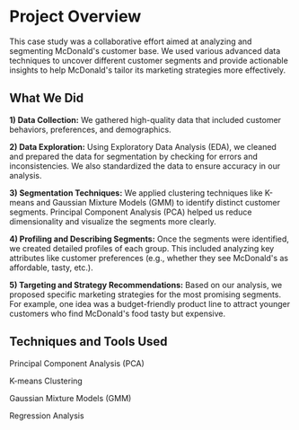 # Project Overview
This case study was a collaborative effort aimed at analyzing and segmenting McDonald's customer base. We used various advanced data techniques to uncover different customer segments and provide actionable insights to help McDonald's tailor its marketing strategies more effectively.

## What We Did

**1) Data Collection:** We gathered high-quality data that included customer behaviors, preferences, and demographics.

**2) Data Exploration:** Using Exploratory Data Analysis (EDA), we cleaned and prepared the data for segmentation by checking for errors and inconsistencies. We also standardized the data to ensure accuracy in our analysis.

**3) Segmentation Techniques:** We applied clustering techniques like K-means and Gaussian Mixture Models (GMM) to identify distinct customer segments. Principal Component Analysis (PCA) helped us reduce dimensionality and visualize the segments more clearly.

**4) Profiling and Describing Segments:** Once the segments were identified, we created detailed profiles of each group. This included analyzing key attributes like customer preferences (e.g., whether they see McDonald's as affordable, tasty, etc.).

**5) Targeting and Strategy Recommendations:** Based on our analysis, we proposed specific marketing strategies for the most promising segments. For example, one idea was a budget-friendly product line to attract younger customers who find McDonald's food tasty but expensive.

## Techniques and Tools Used

Principal Component Analysis (PCA)

K-means Clustering

Gaussian Mixture Models (GMM)

Regression Analysis
